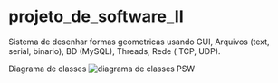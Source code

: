 # projeto_de_software_II
Sistema de desenhar formas geometricas usando GUI, Arquivos (text, serial, binario), BD (MySQL), Threads, Rede ( TCP, UDP).

Diagrama de classes
![diagrama de classes PSW](https://user-images.githubusercontent.com/43157364/56475155-e5fe6700-645a-11e9-8e01-b8d8203a86ba.png)
